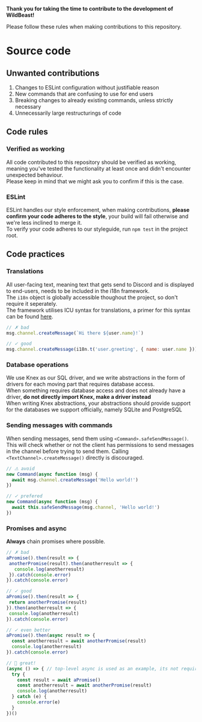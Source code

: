 **Thank you for taking the time to contribute to the development of WildBeast!**

Please follow these rules when making contributions to this repository.

# Source code

## Unwanted contributions

1. Changes to ESLint configuration without justifiable reason
2. New commands that are confusing to use for end users
3. Breaking changes to already existing commands, unless strictly necessary 
4. Unnecessarily large restructurings of code

## Code rules

### Verified as working

All code contributed to this repository should be verified as working, meaning you've tested the functionality at least once and didn't encounter unexpected behaviour.   
Please keep in mind that we might ask you to confirm if this is the case.

### ESLint

ESLint handles our style enforcement, when making contributions, **please confirm your code adheres to the style**, your build will fail otherwise and we're less inclined to merge it.   
To verify your code adheres to our styleguide, run `npm test` in the project root.

## Code practices

### Translations

All user-facing text, meaning text that gets send to Discord and is displayed to end-users, needs to be included in the i18n framework.   
The `i18n` object is globally accessible thoughout the project, so don't require it seperately.    
The framework utilises ICU syntax for translations, a primer for this syntax can be found [here](https://formatjs.io/docs/core-concepts/icu-syntax).

```js
// ✗ bad
msg.channel.createMessage(`Hi there ${user.name}!`)
```

```js
// ✓ good
msg.channel.createMessage(i18n.t('user.greeting', { name: user.name }))
```

### Database operations

We use Knex as our SQL driver, and we write abstractions in the form of drivers for each moving part that requires database access.   
When something requires database access and does not already have a driver, **do not directly import Knex, make a driver instead**   
When writing Knex abstractions, your abstractions should provide support for the databases we support officially, namely SQLite and PostgreSQL

### Sending messages with commands

When sending messages, send them using `<Command>.safeSendMessage()`. This will check whether or not the client has permissions to send messages in the channel before trying to send them. Calling `<TextChannel>.createMessage()` directly is discouraged.

```js
// ⚠ avoid
new Command(async function (msg) {
  await msg.channel.createMessage('Hello world!')
})
```

```js
// ✓ prefered
new Command(async function (msg) {
  await this.safeSendMessage(msg.channel, 'Hello world!')
})
```

### Promises and async

**Always** chain promises where possible.   

```js
// ✗ bad
aPromise().then(result => {
 anotherPromise(result).then(anotherresult => {
   console.log(anotherresult)
 }).catch(console.error)
}).catch(console.error)
```

```js
// ✓ good
aPromise().then(result => {
 return anotherPromise(result)
}).then(anotherresult => {
 console.log(anotherresult)
}).catch(console.error)
```

```js
// ✓ even better
aPromise().then(async result => {
  const anotherresult = await anotherPromise(result)
  console.log(anotherresult)
}).catch(console.error)
```

```js
// 💯 great!
(async () => { // top-level async is used as an example, its not required
  try {
    const result = await aPromise()
    const anotherresult = await anotherPromise(result)
    console.log(anotherresult)
  } catch (e) { 
    console.error(e) 
  }
})()
```